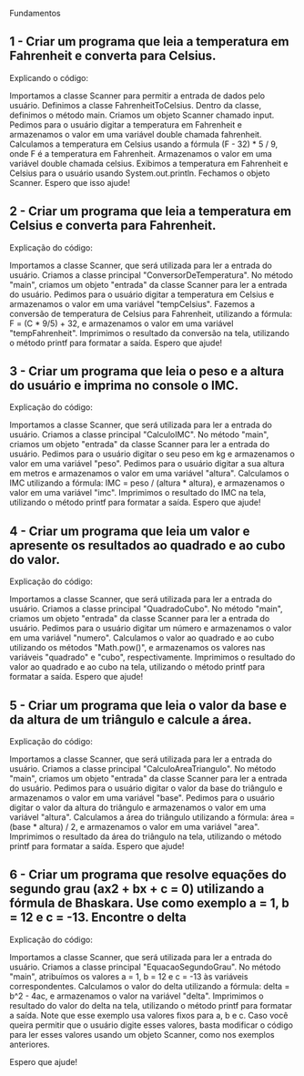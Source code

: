 Fundamentos

## 1 - Criar um programa que leia a temperatura em Fahrenheit e converta para Celsius.

Explicando o código:

Importamos a classe Scanner para permitir a entrada de dados pelo usuário.
Definimos a classe FahrenheitToCelsius.
Dentro da classe, definimos o método main.
Criamos um objeto Scanner chamado input.
Pedimos para o usuário digitar a temperatura em Fahrenheit e armazenamos o valor em uma variável double chamada fahrenheit.
Calculamos a temperatura em Celsius usando a fórmula (F - 32) * 5 / 9, onde F é a temperatura em Fahrenheit.
Armazenamos o valor em uma variável double chamada celsius.
Exibimos a temperatura em Fahrenheit e Celsius para o usuário usando System.out.println.
Fechamos o objeto Scanner.
Espero que isso ajude!


## 2 - Criar um programa que leia a temperatura em Celsius e converta para Fahrenheit.

Explicação do código:

Importamos a classe Scanner, que será utilizada para ler a entrada do usuário.
Criamos a classe principal "ConversorDeTemperatura".
No método "main", criamos um objeto "entrada" da classe Scanner para ler a entrada do usuário.
Pedimos para o usuário digitar a temperatura em Celsius e armazenamos o valor em uma variável "tempCelsius".
Fazemos a conversão de temperatura de Celsius para Fahrenheit, utilizando a fórmula: F = (C * 9/5) + 32, e armazenamos o valor em uma variável "tempFahrenheit".
Imprimimos o resultado da conversão na tela, utilizando o método printf para formatar a saída.
Espero que ajude!


## 3 - Criar um programa que leia o peso e a altura do usuário e imprima no console o IMC.

Explicação do código:

Importamos a classe Scanner, que será utilizada para ler a entrada do usuário.
Criamos a classe principal "CalculoIMC".
No método "main", criamos um objeto "entrada" da classe Scanner para ler a entrada do usuário.
Pedimos para o usuário digitar o seu peso em kg e armazenamos o valor em uma variável "peso".
Pedimos para o usuário digitar a sua altura em metros e armazenamos o valor em uma variável "altura".
Calculamos o IMC utilizando a fórmula: IMC = peso / (altura * altura), e armazenamos o valor em uma variável "imc".
Imprimimos o resultado do IMC na tela, utilizando o método printf para formatar a saída.
Espero que ajude!

## 4 - Criar um programa que leia um valor e apresente os resultados ao quadrado e ao cubo do valor.

Explicação do código:

Importamos a classe Scanner, que será utilizada para ler a entrada do usuário.
Criamos a classe principal "QuadradoCubo".
No método "main", criamos um objeto "entrada" da classe Scanner para ler a entrada do usuário.
Pedimos para o usuário digitar um número e armazenamos o valor em uma variável "numero".
Calculamos o valor ao quadrado e ao cubo utilizando os métodos "Math.pow()", e armazenamos os valores nas variáveis "quadrado" e "cubo", respectivamente.
Imprimimos o resultado do valor ao quadrado e ao cubo na tela, utilizando o método printf para formatar a saída.
Espero que ajude!

## 5 - Criar um programa que leia o valor da base e da altura de um triângulo e calcule a área.

Explicação do código:

Importamos a classe Scanner, que será utilizada para ler a entrada do usuário.
Criamos a classe principal "CalculoAreaTriangulo".
No método "main", criamos um objeto "entrada" da classe Scanner para ler a entrada do usuário.
Pedimos para o usuário digitar o valor da base do triângulo e armazenamos o valor em uma variável "base".
Pedimos para o usuário digitar o valor da altura do triângulo e armazenamos o valor em uma variável "altura".
Calculamos a área do triângulo utilizando a fórmula: área = (base * altura) / 2, e armazenamos o valor em uma variável "area".
Imprimimos o resultado da área do triângulo na tela, utilizando o método printf para formatar a saída.
Espero que ajude!

## 6 - Criar um programa que resolve equações do segundo grau (ax2 + bx + c = 0) utilizando a fórmula de Bhaskara. Use como exemplo a = 1, b = 12 e c = -13. Encontre o delta

Explicação do código:

Importamos a classe Scanner, que será utilizada para ler a entrada do usuário.
Criamos a classe principal "EquacaoSegundoGrau".
No método "main", atribuímos os valores a = 1, b = 12 e c = -13 às variáveis correspondentes.
Calculamos o valor do delta utilizando a fórmula: delta = b^2 - 4ac, e armazenamos o valor na variável "delta".
Imprimimos o resultado do valor do delta na tela, utilizando o método printf para formatar a saída.
Note que esse exemplo usa valores fixos para a, b e c. Caso você queira permitir que o usuário digite esses valores, basta modificar o código para ler esses valores usando um objeto Scanner, como nos exemplos anteriores.

Espero que ajude!